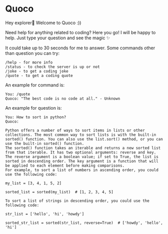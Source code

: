 # Quoco

Hey explorer👋 Welcome to Quoco :))
	
Need help for anything related to coding? Here you go!
I will be happy to help. Just type your question and see the magic ✨

It could take up to 30 seconds for me to answer.
Some commands other than question you can try:

```
/help - for more info
/status - to check the server is up or not
/joke - to get a coding joke
/quote - to get a coding quote
```

An example for command is:

```
You: /quote
Quoco: "The best code is no code at all." - Unknown
```

An example for question is: 

```
You: How to sort in python?
Quoco: 

Python offers a number of ways to sort items in lists or other collections. The most common way to sort lists is with the built-in sorted() function. You can also use the list.sort() method, or you can use the built-in sorted() function.
The sorted() function takes an iterable and returns a new sorted list from that iterable. It has two optional arguments: reverse and key. The reverse argument is a boolean value; if set to True, the list is sorted in descending order. The key argument is a function that will be applied to each element before making comparisons.
For example, to sort a list of numbers in ascending order, you could use the following code:

my_list = [3, 4, 1, 5, 2]

sorted_list = sorted(my_list)  # [1, 2, 3, 4, 5]

To sort a list of strings in descending order, you could use the following code:

str_list = ['hello', 'hi', 'howdy']

sorted_str_list = sorted(str_list, reverse=True)  # ['howdy', 'hello', 'hi']
```
